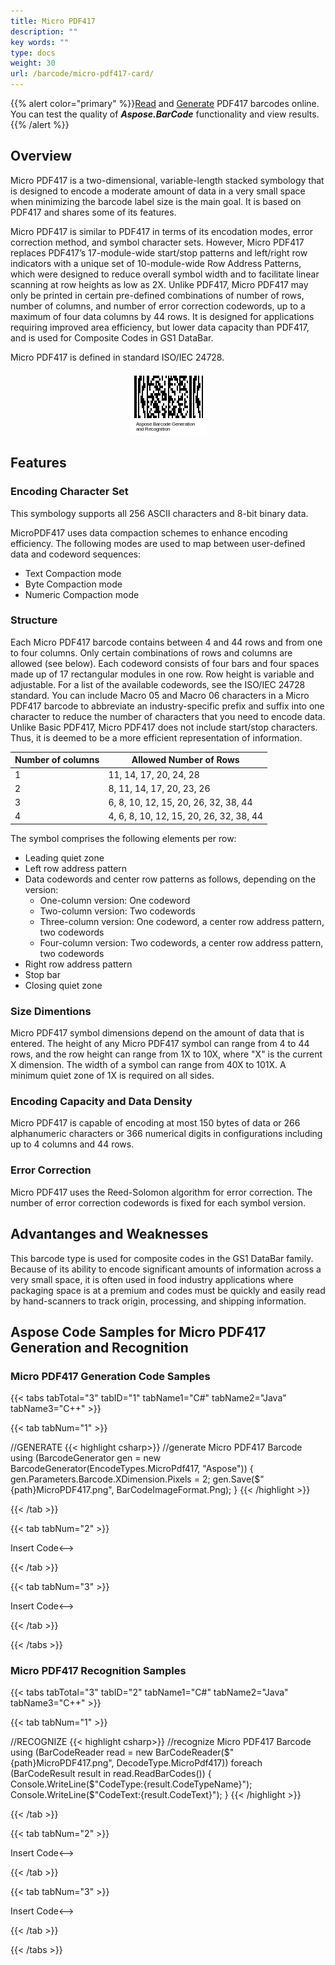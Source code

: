 ```yaml
---
title: Micro PDF417
description: ""
key words: ""
type: docs
weight: 30
url: /barcode/micro-pdf417-card/
---
```

{{% alert color="primary" %}}[Read](https://products.aspose.app/barcode/recognize/pdf417) and [Generate](https://products.aspose.app/barcode/generate/pdf417) PDF417 barcodes online. You can test the quality of ***Aspose.BarCode*** functionality and view results.{{% /alert %}}

## **Overview**
Micro PDF417 is a two-dimensional, variable-length stacked symbology that is designed to encode a moderate amount of data in a very small space when minimizing the barcode label size is the main goal. It is based on PDF417 and shares some of its features. 

Micro PDF417 is similar to PDF417 in terms of its encodation modes, error correction method, and symbol character sets. However, Micro PDF417 replaces PDF417’s 17-module-wide start/stop patterns and left/right row indicators with a unique set of 10-module-wide Row Address Patterns, which were designed to reduce overall symbol width and to facilitate linear scanning at row heights as low as 2X. Unlike PDF417, Micro PDF417 may only be printed in certain pre-defined combinations of number of rows, number of columns, and number of error correction codewords, up to a maximum of four data columns by 44 rows. It is designed for applications requiring improved area efficiency, but lower data capacity than PDF417, and is used for Composite Codes in GS1 DataBar.

Micro PDF417 is defined in standard ISO/IEC 24728.

<p align="center"><img src="micropdf417code.png"></p>

## **Features**
  
### **Encoding Character Set**
This symbology supports all 256 ASCII characters and 8-bit binary data.

MicroPDF417 uses data compaction schemes to enhance encoding efficiency. The following modes are used to map between user-defined data and codeword sequences:
- Text Compaction mode
- Byte Compaction mode
- Numeric Compaction mode

### **Structure**
Each Micro PDF417 barcode contains between 4 and 44 rows and from one to four columns. Only certain combinations of rows and columns are allowed (see below). Each codeword consists of four bars and four spaces made up of 17 rectangular modules in one row. Row height is variable and adjustable. For a list of the available codewords, see the ISO/IEC 24728 standard. You can include Macro 05 and Macro 06 characters in a Micro PDF417 barcode to abbreviate an industry-specific prefix and suffix into one character to reduce the number of characters that you need to encode data. Unlike Basic PDF417, Micro PDF417 does not include start/stop characters. Thus, it is deemed to be a more efficient representation of information.

|Number of columns|Allowed Number of Rows|
|---|---|
|1|11, 14, 17, 20, 24, 28|
|2|8, 11, 14, 17, 20, 23, 26|
|3|6, 8, 10, 12, 15, 20, 26, 32, 38, 44|
|4|4, 6, 8, 10, 12, 15, 20, 26, 32, 38, 44|

The symbol comprises the following elements per row:

- Leading quiet zone
- Left row address pattern
- Data codewords and center row patterns as follows, depending on the version:
    - One-column version: One codeword
    - Two-column version: Two codewords
    - Three-column version: One codeword, a center row address pattern, two codewords
    - Four-column version: Two codewords, a center row address pattern, two codewords
- Right row address pattern
- Stop bar
- Closing quiet zone

### **Size Dimentions**
Micro PDF417 symbol dimensions depend on the amount of data that is entered. The height of any Micro PDF417 symbol can range from 4 to 44 rows, and the row height can range from 1X to 10X, where "X" is the current X dimension. The width of a symbol can range from 40X to 101X. A minimum quiet zone of 1X is required on all sides.

### **Encoding Capacity and Data Density**
Micro PDF417 is capable of encoding at most 150 bytes of data or 266 alphanumeric characters or 366 numerical digits in configurations including up to 4 columns and 44 rows.

### **Error Correction**
Micro PDF417 uses the Reed-Solomon algorithm for error correction. The number of error correction codewords is fixed for each symbol version.

## **Advantanges and Weaknesses**
This barcode type is used for composite codes in the GS1 DataBar family. Because of its ability to encode significant amounts of information across a very small space, it is often used in food industry applications where packaging space is at a premium and codes must be quickly and easily read by hand-scanners to track origin, processing, and shipping information.

## **Aspose Code Samples for Micro PDF417 Generation and Recognition**
### **Micro PDF417 Generation Code Samples**

{{< tabs tabTotal="3" tabID="1" tabName1="C#" tabName2="Java" tabName3="C++" >}}

{{< tab tabNum="1" >}}

//GENERATE
{{< highlight csharp>}}
//generate Micro PDF417 Barcode
using (BarcodeGenerator gen = new BarcodeGenerator(EncodeTypes.MicroPdf417, "Aspose"))
{
    gen.Parameters.Barcode.XDimension.Pixels = 2;
    gen.Save($"{path}MicroPDF417.png", BarCodeImageFormat.Png);
}
{{< /highlight >}}

{{< /tab >}}

{{< tab tabNum="2" >}}

<!-->Insert Code<-->

{{< /tab >}}

{{< tab tabNum="3" >}}

<!-->Insert Code<-->

{{< /tab >}}

{{< /tabs >}}

### **Micro PDF417 Recognition Samples**

{{< tabs tabTotal="3" tabID="2" tabName1="C#" tabName2="Java" tabName3="C++" >}}

{{< tab tabNum="1" >}}

//RECOGNIZE
{{< highlight csharp>}}
//recognize Micro PDF417 Barcode
using (BarCodeReader read = new BarCodeReader($"{path}MicroPDF417.png", DecodeType.MicroPdf417))
    foreach (BarCodeResult result in read.ReadBarCodes())
    {
        Console.WriteLine($"CodeType:{result.CodeTypeName}");
        Console.WriteLine($"CodeText:{result.CodeText}");
    }
{{< /highlight >}}


{{< /tab >}}

{{< tab tabNum="2" >}}

<!-->Insert Code<-->

{{< /tab >}}

{{< tab tabNum="3" >}}

<!-->Insert Code<-->

{{< /tab >}}

{{< /tabs >}}
